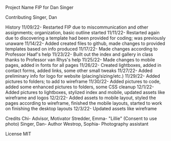 Project Name
FIP for Dan Singer

Contributing
Singer, Dan

History
11/09/22- Restarted FIP due to miscommunication and other assignments; organization, basic outline started
11/11/22- Restarted again due to discovering a template had been provided for coding; was previously unaware
11/14/22- Added created files to github, made changes to provided templates based on info produced
11/17/22- Made changes according to Professor Haaf's help
11/23/22- Built out the index and gallery in class thanks to Professor van Rhys's help
11/25/22- Made changes to mobile pages, added in fonts for all pages
11/26/22- Created lightboxes, added in contact forms, added links, some other small tweaks
11/27/22- Added preliminary info for logo for website (placing/sizing/etc.)
11/29/22- Added pictures to folders; to add to wireframe
11/30/22- Added pictures to code, added some enhanced pictures to folders, some CSS cleanup
12/1/22- Added pictures to lightboxes, stylized index and mobile, updated assets like wireframe and logos
12/2/22- Added assets to mobile layout, styled the pages according to wireframe, finished the mobile layouts, started to work on finishing the desktop layouts
12/3/22- Updated assets like wireframe

Credits
Chi- Advisor, Motivator
Stredder, Emma- "Lillie" (Consent to use photo)
Singer, Dan- Author
Westrop, Sophia- Photography assistant

License
MIT